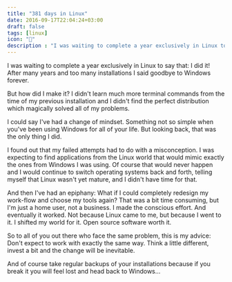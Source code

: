 ```yaml
---
title: "381 days in Linux"
date: 2016-09-17T22:04:24+03:00
draft: false
tags: [linux]
icon: "🐧"
description : "I was waiting to complete a year exclusively in Linux to say that: I did it! After many years and too many installations I said goodbye to Windows forever."
---
```


I was waiting to complete a year exclusively in Linux to say that: I did it!
After many years and too many installations I said goodbye to Windows forever.

But how did I make it?
I didn't learn much more terminal commands from the time of my previous installation and I didn't find the perfect distribution which magically solved all of my problems.

I could say I've had a change of mindset. Something not so simple when you've been using Windows for all of your life. But looking back, that was the only thing I did.

I found out that my failed attempts had to do with a misconception. I was expecting to find applications from the Linux world that would mimic exactly the ones from Windows I was using. Of course that would never happen and I would continue to switch operating systems back and forth, telling myself that Linux wasn't yet mature, and I didn't have time for that.

And then I've had an epiphany: What if I could completely redesign my work-flow and choose my tools again?
That was a bit time consuming, but I'm just a home user, not a business. I made the conscious effort. And eventually it worked. Not because Linux came to me, but because I went to it. I shifted my world for it. Open source software worth it.

So to all of you out there who face the same problem, this is my advice: Don't expect to work with exactly the same way. Think a little different, invest a bit and the change will be inevitable.

And of course take regular backups of your installations because if you break it you will feel lost and head back to Windows...
